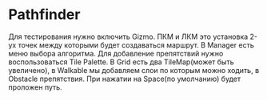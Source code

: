 # Pathfinder
Для тестирования нужно включить Gizmo. ПКМ и ЛКМ это установка 2-ух точек между которыми будет создаваться маршрут. В Manager есть меню выбора алгоритма. Для добавление препятствий нужно воспользоваться Tile Palette. В Grid есть два TileMap(может быть увеличено), в Walkable мы добавляем слои по которым можно ходить, в Obstacle препятствия. При нажатии на Space(по умолчанию) будет проложен путь.
